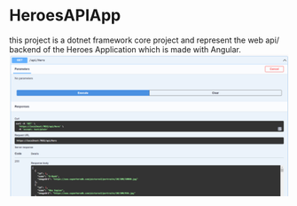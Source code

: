 # HeroesAPIApp
this project is a dotnet framework core project and represent the web api/ backend of the Heroes Application which is made with Angular.
![alt text](https://github.com/Thunderkilll/HeroesAPIApplication/blob/master/HeroesAPIApp/Images/Screenshot_1.png?raw=true)
